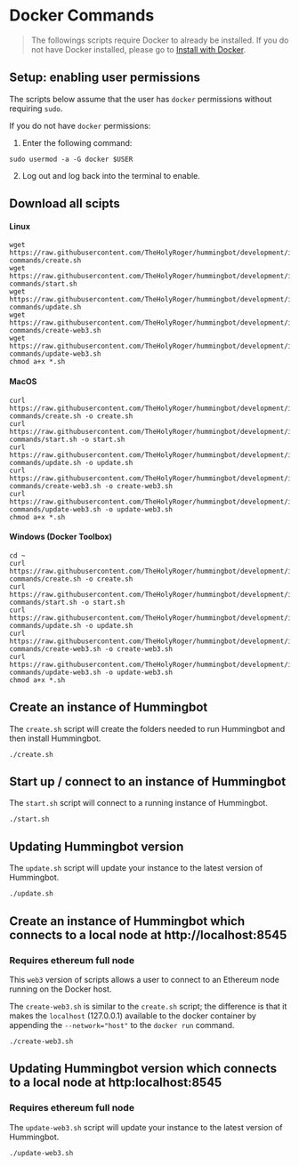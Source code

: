 # Docker Commands

> The followings scripts require Docker to already be installed.  If you do not have Docker installed, please go to [Install with Docker](./install-with-docker).

## Setup: enabling user permissions

The scripts below assume that the user has `docker` permissions without requiring `sudo`.

If you do not have `docker` permissions:

1. Enter the following command:

  ```
  sudo usermod -a -G docker $USER
  ```

2. Log out and log back into the terminal to enable.

## Download all scipts

#### Linux
```
wget https://raw.githubusercontent.com/TheHolyRoger/hummingbot/development/installation/docker-commands/create.sh
wget https://raw.githubusercontent.com/TheHolyRoger/hummingbot/development/installation/docker-commands/start.sh
wget https://raw.githubusercontent.com/TheHolyRoger/hummingbot/development/installation/docker-commands/update.sh
wget https://raw.githubusercontent.com/TheHolyRoger/hummingbot/development/installation/docker-commands/create-web3.sh
wget https://raw.githubusercontent.com/TheHolyRoger/hummingbot/development/installation/docker-commands/update-web3.sh
chmod a+x *.sh
```

#### MacOS
```
curl https://raw.githubusercontent.com/TheHolyRoger/hummingbot/development/installation/docker-commands/create.sh -o create.sh
curl https://raw.githubusercontent.com/TheHolyRoger/hummingbot/development/installation/docker-commands/start.sh -o start.sh
curl https://raw.githubusercontent.com/TheHolyRoger/hummingbot/development/installation/docker-commands/update.sh -o update.sh
curl https://raw.githubusercontent.com/TheHolyRoger/hummingbot/development/installation/docker-commands/create-web3.sh -o create-web3.sh
curl https://raw.githubusercontent.com/TheHolyRoger/hummingbot/development/installation/docker-commands/update-web3.sh -o update-web3.sh
chmod a+x *.sh
```

#### Windows (Docker Toolbox)
```
cd ~
curl https://raw.githubusercontent.com/TheHolyRoger/hummingbot/development/installation/docker-commands/create.sh -o create.sh
curl https://raw.githubusercontent.com/TheHolyRoger/hummingbot/development/installation/docker-commands/start.sh -o start.sh
curl https://raw.githubusercontent.com/TheHolyRoger/hummingbot/development/installation/docker-commands/update.sh -o update.sh
curl https://raw.githubusercontent.com/TheHolyRoger/hummingbot/development/installation/docker-commands/create-web3.sh -o create-web3.sh
curl https://raw.githubusercontent.com/TheHolyRoger/hummingbot/development/installation/docker-commands/update-web3.sh -o update-web3.sh
chmod a+x *.sh
```

## Create an instance of Hummingbot

The `create.sh` script will create the folders needed to run Hummingbot and then install Hummingbot.

```
./create.sh
```

## Start up / connect to an instance of Hummingbot

The `start.sh` script will connect to a running instance of Hummingbot.

```
./start.sh
```

## Updating Hummingbot version

The `update.sh` script will update your instance to the latest version of Hummingbot.

```
./update.sh
```

## Create an instance of Hummingbot which connects to a local node at http://localhost:8545
### Requires ethereum full node

This `web3` version of scripts allows a user to connect to an Ethereum node running on the Docker host.

The `create-web3.sh` is similar to the `create.sh` script; the difference is that it makes the `localhost` (127.0.0.1) available to the docker container by appending the `--network="host"` to the `docker run` command.

```
./create-web3.sh
```

## Updating Hummingbot version which connects to a local node at http:localhost:8545
### Requires ethereum full node

The `update-web3.sh` script will update your instance to the latest version of Hummingbot.

```
./update-web3.sh
```
